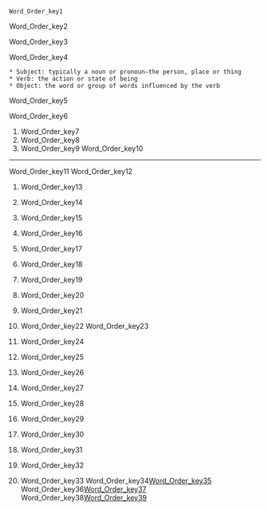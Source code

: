 ```ngMeta
Word_Order_key1
```

Word_Order_key2


Word_Order_key3


Word_Order_key4


```
* Subject: typically a noun or pronoun—the person, place or thing
* Verb: the action or state of being
* Object: the word or group of words influenced by the verb
```
Word_Order_key5


Word_Order_key6



1. Word_Order_key7
2. Word_Order_key8
3. Word_Order_key9
Word_Order_key10


---

Word_Order_key11
Word_Order_key12

  
1. Word_Order_key13
2. Word_Order_key14
3. Word_Order_key15
4. Word_Order_key16
5. Word_Order_key17
6. Word_Order_key18
7. Word_Order_key19
8. Word_Order_key20
9. Word_Order_key21
10. Word_Order_key22
Word_Order_key23


1. Word_Order_key24
2. Word_Order_key25
3. Word_Order_key26
4. Word_Order_key27
5. Word_Order_key28
6. Word_Order_key29
7. Word_Order_key30
8. Word_Order_key31
9. Word_Order_key32
10. Word_Order_key33
Word_Order_key34[Word_Order_key35](https://www.englisch-hilfen.de/en/exercises/word_order/sentences.htm)
Word_Order_key36[Word_Order_key37](https://www.englisch-hilfen.de/en/exercises/word_order/sentences3.htm)
Word_Order_key38[Word_Order_key39](https://www.englisch-hilfen.de/en/exercises/word_order/sentences4.htm)
